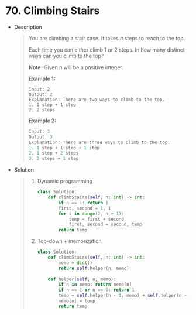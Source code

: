 # 70. Climbing Stairs

- Description

  > You are climbing a stair case. It takes *n* steps to reach to the top.
  >
  > Each time you can either climb 1 or 2 steps. In how many distinct ways can you climb to the top?
  >
  > **Note:** Given *n* will be a positive integer.
  >
  > **Example 1:**
  >
  > ```
  > Input: 2
  > Output: 2
  > Explanation: There are two ways to climb to the top.
  > 1. 1 step + 1 step
  > 2. 2 steps
  > ```
  >
  > **Example 2:**
  >
  > ```python
  > Input: 3
  > Output: 3
  > Explanation: There are three ways to climb to the top.
  > 1. 1 step + 1 step + 1 step
  > 2. 1 step + 2 steps
  > 3. 2 steps + 1 step
  > ```

- Solution

  > 1. Dynamic programming
  >
  >    ```python
  >    class Solution:
  >        def climbStairs(self, n: int) -> int:
  >            if n == 1: return 1
  >            first, second = 1, 1
  >            for i in range(2, n + 1):
  >                temp = first + second
  >                first, second = second, temp
  >            return temp
  >    ```
  >
  > 2. Top-down + memorization
  >
  >    ```python
  >    class Solution:
  >        def climbStairs(self, n: int) -> int:
  >            memo = dict()
  >            return self.helper(n, memo)
  >            
  >        def helper(self, n, memo):
  >            if n in memo: return memo[n]
  >            if n == 1 or n == 0: return 1
  >            temp = self.helper(n - 1, memo) + self.helper(n - 2, memo)
  >            memo[n] = temp
  >            return temp
  >    ```

  